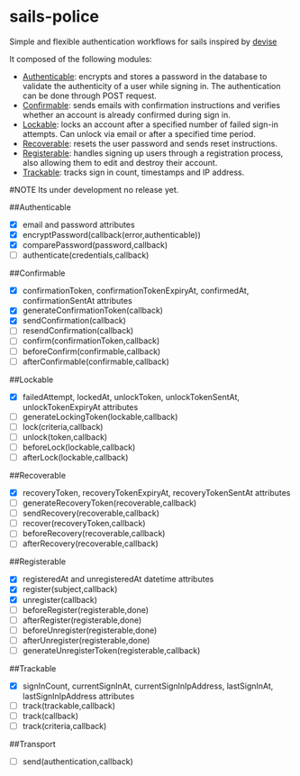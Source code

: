 sails-police
=============
Simple and flexible authentication workflows for sails inspired by [devise](https://github.com/plataformatec/devise)

It composed of the following modules:

* [Authenticable](): encrypts and stores a password in the database to validate the authenticity of a user while signing in. The authentication can be done through POST request.
* [Confirmable](): sends emails with confirmation instructions and verifies whether an account is already confirmed during sign in.
* [Lockable](): locks an account after a specified number of failed sign-in attempts. Can unlock via email or after a specified time period.
* [Recoverable](): resets the user password and sends reset instructions.
* [Registerable](): handles signing up users through a registration process, also allowing them to edit and destroy their account.
* [Trackable](): tracks sign in count, timestamps and IP address.


#NOTE
Its under development no release yet.


##Authenticable
- [x] email and password attributes
- [x] encryptPassword(callback(error,authenticable))
- [x] comparePassword(password,callback)
- [ ] authenticate(credentials,callback)

##Confirmable
- [x] confirmationToken, confirmationTokenExpiryAt, confirmedAt, confirmationSentAt attributes
- [x] generateConfirmationToken(callback)
- [x] sendConfirmation(callback)
- [ ] resendConfirmation(callback)
- [ ] confirm(confirmationToken,callback)
- [ ] beforeConfirm(confirmable,callback)
- [ ] afterConfirmable(confirmable,callback)

##Lockable
- [x] failedAttempt, lockedAt, unlockToken, unlockTokenSentAt, unlockTokenExpiryAt attributes
- [ ] generateLockingToken(lockable,callback)
- [ ] lock(criteria,callback)
- [ ] unlock(token,callback)
- [ ] beforeLock(lockable,callback)
- [ ] afterLock(lockable,callback)

##Recoverable
- [x] recoveryToken, recoveryTokenExpiryAt, recoveryTokenSentAt attributes
- [ ] generateRecoveryToken(recoverable,callback)
- [ ] sendRecovery(recoverable,callback)
- [ ] recover(recoveryToken,callback)
- [ ] beforeRecovery(recoverable,callback)
- [ ] afterRecovery(recoverable,callback)

##Registerable
- [x] registeredAt and unregisteredAt datetime attributes
- [x] register(subject,callback)
- [x] unregister(callback)
- [ ] beforeRegister(registerable,done)
- [ ] afterRegister(registerable,done)
- [ ] beforeUnregister(registerable,done)
- [ ] afterUnregister(registerable,done)
- [ ] generateUnregisterToken(registerable,callback)

##Trackable
- [x] signInCount, currentSignInAt, currentSignInIpAddress, lastSignInAt, lastSignInIpAddress attributes
- [ ] track(trackable,callback)
- [ ] track(callback)
- [ ] track(criteria,callback)

##Transport
- [ ] send(authentication,callback)